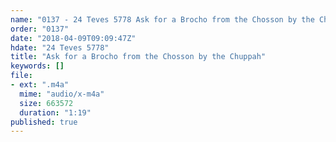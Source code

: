 ```yaml
---
name: "0137 - 24 Teves 5778 Ask for a Brocho from the Chosson by the Chuppah"
order: "0137"
date: "2018-04-09T09:09:47Z"
hdate: "24 Teves 5778"
title: "Ask for a Brocho from the Chosson by the Chuppah"
keywords: []
file:
- ext: ".m4a"
  mime: "audio/x-m4a"
  size: 663572
  duration: "1:19"
published: true
---
```


